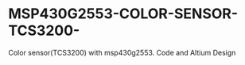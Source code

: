 # MSP430G2553-COLOR-SENSOR-TCS3200-
 Color sensor(TCS3200) with msp430g2553. Code and Altium Design
